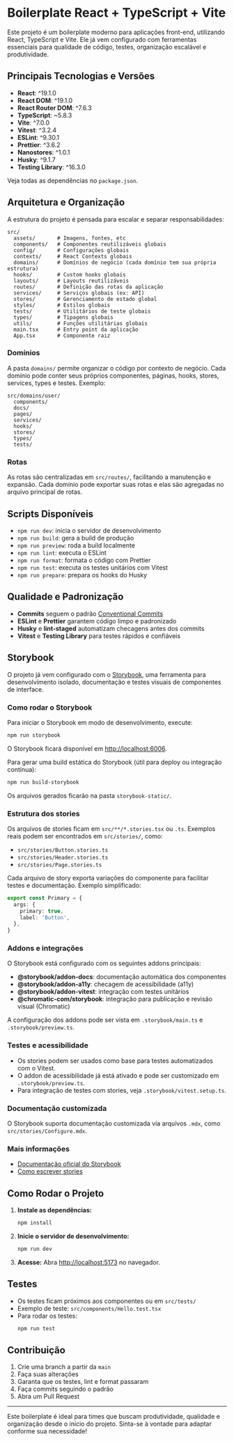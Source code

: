 # Boilerplate React + TypeScript + Vite

Este projeto é um boilerplate moderno para aplicações front-end, utilizando React, TypeScript e Vite. Ele já vem configurado com ferramentas essenciais para qualidade de código, testes, organização escalável e produtividade.

## Principais Tecnologias e Versões

- **React**: ^19.1.0
- **React DOM**: ^19.1.0
- **React Router DOM**: ^7.6.3
- **TypeScript**: ~5.8.3
- **Vite**: ^7.0.0
- **Vitest**: ^3.2.4
- **ESLint**: ^9.30.1
- **Prettier**: ^3.6.2
- **Nanostores**: ^1.0.1
- **Husky**: ^9.1.7
- **Testing Library**: ^16.3.0

Veja todas as dependências no `package.json`.

## Arquitetura e Organização

A estrutura do projeto é pensada para escalar e separar responsabilidades:

```
src/
  assets/       # Imagens, fontes, etc
  components/   # Componentes reutilizáveis globais
  config/       # Configurações globais
  contexts/     # React Contexts globais
  domains/      # Domínios de negócio (cada domínio tem sua própria estrutura)
  hooks/        # Custom hooks globais
  layouts/      # Layouts reutilizáveis
  routes/       # Definição das rotas da aplicação
  services/     # Serviços globais (ex: API)
  stores/       # Gerenciamento de estado global
  styles/       # Estilos globais
  tests/        # Utilitários de teste globais
  types/        # Tipagens globais
  utils/        # Funções utilitárias globais
  main.tsx      # Entry point da aplicação
  App.tsx       # Componente raiz
```

### Domínios

A pasta `domains/` permite organizar o código por contexto de negócio. Cada domínio pode conter seus próprios componentes, páginas, hooks, stores, services, types e testes. Exemplo:

```
src/domains/user/
  components/
  docs/
  pages/
  services/
  hooks/
  stores/
  types/
  tests/
```

### Rotas

As rotas são centralizadas em `src/routes/`, facilitando a manutenção e expansão. Cada domínio pode exportar suas rotas e elas são agregadas no arquivo principal de rotas.

## Scripts Disponíveis

- `npm run dev`: inicia o servidor de desenvolvimento
- `npm run build`: gera a build de produção
- `npm run preview`: roda a build localmente
- `npm run lint`: executa o ESLint
- `npm run format`: formata o código com Prettier
- `npm run test`: executa os testes unitários com Vitest
- `npm run prepare`: prepara os hooks do Husky

## Qualidade e Padronização

- **Commits** seguem o padrão [Conventional Commits](https://www.conventionalcommits.org/pt-br/v1.0.0/)
- **ESLint** e **Prettier** garantem código limpo e padronizado
- **Husky** e **lint-staged** automatizam checagens antes dos commits
- **Vitest** e **Testing Library** para testes rápidos e confiáveis

## Storybook

O projeto já vem configurado com o [Storybook](https://storybook.js.org/), uma ferramenta para desenvolvimento isolado, documentação e testes visuais de componentes de interface.

### Como rodar o Storybook

Para iniciar o Storybook em modo de desenvolvimento, execute:

```bash
npm run storybook
```

O Storybook ficará disponível em [http://localhost:6006](http://localhost:6006).

Para gerar uma build estática do Storybook (útil para deploy ou integração contínua):

```bash
npm run build-storybook
```

Os arquivos gerados ficarão na pasta `storybook-static/`.

### Estrutura dos stories

Os arquivos de stories ficam em `src/**/*.stories.tsx` ou `.ts`. Exemplos reais podem ser encontrados em `src/stories/`, como:

- `src/stories/Button.stories.ts`
- `src/stories/Header.stories.ts`
- `src/stories/Page.stories.ts`

Cada arquivo de story exporta variações do componente para facilitar testes e documentação. Exemplo simplificado:

```ts
export const Primary = {
  args: {
    primary: true,
    label: 'Button',
  },
}
```

### Addons e integrações

O Storybook está configurado com os seguintes addons principais:

- **@storybook/addon-docs**: documentação automática dos componentes
- **@storybook/addon-a11y**: checagem de acessibilidade (a11y)
- **@storybook/addon-vitest**: integração com testes unitários
- **@chromatic-com/storybook**: integração para publicação e revisão visual (Chromatic)

A configuração dos addons pode ser vista em `.storybook/main.ts` e `.storybook/preview.ts`.

### Testes e acessibilidade

- Os stories podem ser usados como base para testes automatizados com o Vitest.
- O addon de acessibilidade já está ativado e pode ser customizado em `.storybook/preview.ts`.
- Para integração de testes com stories, veja `.storybook/vitest.setup.ts`.

### Documentação customizada

O Storybook suporta documentação customizada via arquivos `.mdx`, como `src/stories/Configure.mdx`.

### Mais informações

- [Documentação oficial do Storybook](https://storybook.js.org/docs/react/get-started/introduction)
- [Como escrever stories](https://storybook.js.org/docs/react/writing-stories/introduction)

## Como Rodar o Projeto

1. **Instale as dependências:**
   ```bash
   npm install
   ```
2. **Inicie o servidor de desenvolvimento:**
   ```bash
   npm run dev
   ```
3. **Acesse:**
   Abra [http://localhost:5173](http://localhost:5173) no navegador.

## Testes

- Os testes ficam próximos aos componentes ou em `src/tests/`
- Exemplo de teste: `src/components/Hello.test.tsx`
- Para rodar os testes:
  ```bash
  npm run test
  ```

## Contribuição

1. Crie uma branch a partir da `main`
2. Faça suas alterações
3. Garanta que os testes, lint e format passaram
4. Faça commits seguindo o padrão
5. Abra um Pull Request

---

Este boilerplate é ideal para times que buscam produtividade, qualidade e organização desde o início do projeto. Sinta-se à vontade para adaptar conforme sua necessidade!

